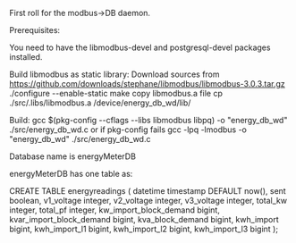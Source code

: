 First roll for the modbus->DB daemon.


Prerequisites:

You need to have the libmodbus-devel and postgresql-devel packages installed.

Build libmodbus as static library:
Download sources from https://github.com/downloads/stephane/libmodbus/libmodbus-3.0.3.tar.gz
./configure --enable-static
make
copy libmodbus.a file
cp ./src/.libs/libmodbus.a <root of working dir>/device/energy_db_wd/lib/



Build:
gcc $(pkg-config --cflags --libs libmodbus libpq) -o "energy_db_wd" ./src/energy_db_wd.c
or if pkg-config fails
gcc -lpq -lmodbus -o "energy_db_wd" ./src/energy_db_wd.c


Database name is energyMeterDB

energyMeterDB has one table as:

CREATE TABLE energyreadings
(
  datetime timestamp DEFAULT now(),
  sent boolean,
  v1_voltage integer,
  v2_voltage integer,
  v3_voltage integer,
  total_kw integer,
  total_pf integer,
  kw_import_block_demand bigint,
  kvar_import_block_demand bigint,
  kva_block_demand bigint,
  kwh_import bigint,
  kwh_import_l1 bigint,
  kwh_import_l2 bigint,
  kwh_import_l3 bigint
);

